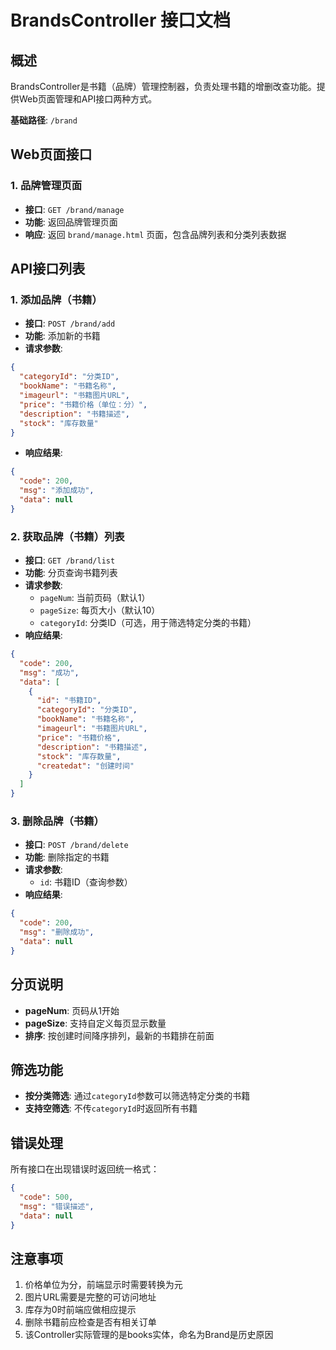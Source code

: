 # BrandsController 接口文档

## 概述
BrandsController是书籍（品牌）管理控制器，负责处理书籍的增删改查功能。提供Web页面管理和API接口两种方式。

**基础路径**: `/brand`

## Web页面接口

### 1. 品牌管理页面
- **接口**: `GET /brand/manage`
- **功能**: 返回品牌管理页面
- **响应**: 返回 `brand/manage.html` 页面，包含品牌列表和分类列表数据

## API接口列表

### 1. 添加品牌（书籍）
- **接口**: `POST /brand/add`
- **功能**: 添加新的书籍
- **请求参数**:
```json
{
  "categoryId": "分类ID",
  "bookName": "书籍名称",
  "imageurl": "书籍图片URL",
  "price": "书籍价格（单位：分）",
  "description": "书籍描述",
  "stock": "库存数量"
}
```
- **响应结果**:
```json
{
  "code": 200,
  "msg": "添加成功",
  "data": null
}
```

### 2. 获取品牌（书籍）列表
- **接口**: `GET /brand/list`
- **功能**: 分页查询书籍列表
- **请求参数**:
  - `pageNum`: 当前页码（默认1）
  - `pageSize`: 每页大小（默认10）
  - `categoryId`: 分类ID（可选，用于筛选特定分类的书籍）
- **响应结果**:
```json
{
  "code": 200,
  "msg": "成功",
  "data": [
    {
      "id": "书籍ID",
      "categoryId": "分类ID",
      "bookName": "书籍名称",
      "imageurl": "书籍图片URL",
      "price": "书籍价格",
      "description": "书籍描述",
      "stock": "库存数量",
      "createdat": "创建时间"
    }
  ]
}
```

### 3. 删除品牌（书籍）
- **接口**: `POST /brand/delete`
- **功能**: 删除指定的书籍
- **请求参数**:
  - `id`: 书籍ID（查询参数）
- **响应结果**:
```json
{
  "code": 200,
  "msg": "删除成功",
  "data": null
}
```

## 分页说明
- **pageNum**: 页码从1开始
- **pageSize**: 支持自定义每页显示数量
- **排序**: 按创建时间降序排列，最新的书籍排在前面

## 筛选功能
- **按分类筛选**: 通过`categoryId`参数可以筛选特定分类的书籍
- **支持空筛选**: 不传`categoryId`时返回所有书籍

## 错误处理
所有接口在出现错误时返回统一格式：
```json
{
  "code": 500,
  "msg": "错误描述",
  "data": null
}
```

## 注意事项
1. 价格单位为分，前端显示时需要转换为元
2. 图片URL需要是完整的可访问地址
3. 库存为0时前端应做相应提示
4. 删除书籍前应检查是否有相关订单
5. 该Controller实际管理的是books实体，命名为Brand是历史原因
